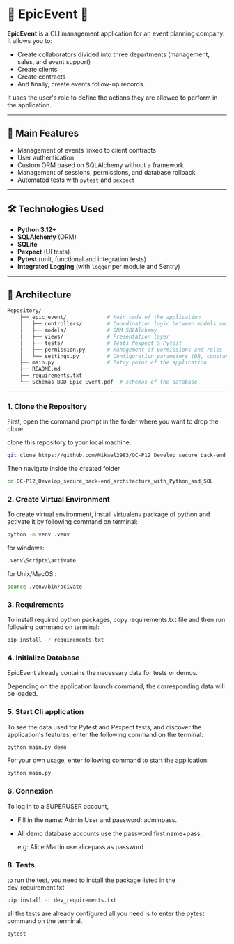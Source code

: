 # 🎉 EpicEvent 🎉
**EpicEvent** is a CLI management application for an event planning company.  
It allows you to:  
- Create collaborators divided into three departments (management, sales, and event support)  
- Create clients  
- Create contracts  
- And finally, create events follow-up records.

It uses the user's role to define the actions they are allowed to perform in the application.

---

## 🚀 Main Features

- Management of events linked to client contracts  
- User authentication  
- Custom ORM based on SQLAlchemy without a framework  
- Management of sessions, permissions, and database rollback  
- Automated tests with `pytest` and `pexpect`

---

## 🛠️ Technologies Used

- **Python 3.12+**
- **SQLAlchemy** (ORM)
- **SQLite**
- **Pexpect** (UI tests)
- **Pytest** (unit, functional and integration tests)
- **Integrated Logging** (with `logger` per module and Sentry)

---


## 🧱 Architecture
```bash
Repository/
    ├── epic_event/             # Main code of the application
    │   ├── controllers/        # Coordination logic between models and views
    │   ├── models/             # ORM SQLAlchemy 
    │   ├── views/              # Presentation layer  
    │   ├── tests/              # Tests Pexpect & Pytest
    │   ├── permission.py       # Management of permissions and roles
    │   └── settings.py         # Configuration parameters (DB, constants, logger)
    ├── main.py                 # Entry point of the application
    ├── README.md
    ├── requirements.txt
    └── Schémas_BDD_Epic_Event.pdf  # schemas of the database
```

---
### 1. Clone the Repository

First, open the command prompt in the folder where you want to drop the clone.

clone this repository to your local machine. 

```bash
git clone https://github.com/Mikael2983/OC-P12_Develop_secure_back-end_architecture_with_Python_and_SQL.git
```
Then navigate inside the created folder

```bash
cd OC-P12_Develop_secure_back-end_architecture_with_Python_and_SQL
```

### 2. Create Virtual Environment

To create virtual environment, install virtualenv package of python and activate it by following command on terminal:

```bash
python -m venv .venv
```
for windows:
```bash
.venv\Scripts\activate
```
for Unix/MacOS :
```bash
source .venv/bin/acivate
```

### 3. Requirements

To install required python packages, copy requirements.txt file and then run following command on terminal:

```bash
pip install -r requirements.txt
```
### 4. Initialize Database

EpicEvent already contains the necessary data for tests or demos.

Depending on the application launch command, the corresponding data will be loaded.

### 5. Start Cli application

To see the data used for Pytest and Pexpect tests, 
and discover the application's features, 
enter the following command on the terminal:

```bash
python main.py demo
```

For your own usage, enter following command to start the application:

```bash
python main.py
```

### 6. Connexion

To log in to a SUPERUSER account,
   
- Fill in the name: Admin User and password: adminpass.

- All demo database accounts use the password first name+pass.

  e.g: Alice Martin use alicepass as password

### 8. Tests
to run the test, you need to install the package listed in the dev_requirement.txt

```bash
pip install -r dev_requirements.txt
```

all the tests are already configured
all you need is to enter the pytest command on the terminal.

```bash
pytest
```